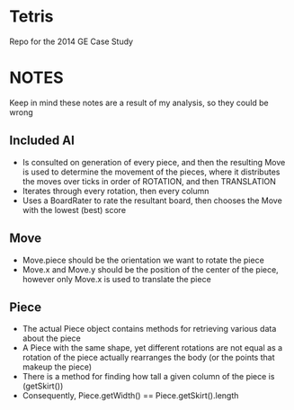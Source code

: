 Tetris
======

Repo for the 2014 GE Case Study

# NOTES #
Keep in mind these notes are a result of my analysis, so they could be wrong
## Included AI ##
- Is consulted on generation of every piece, and then the resulting Move is used to determine the movement of the pieces,
    where it distributes the moves over ticks in order of ROTATION, and then TRANSLATION
- Iterates through every rotation, then every column
- Uses a BoardRater to rate the resultant board, then chooses the Move with the lowest (best) score

## Move ##
- Move.piece should be the orientation we want to rotate the piece
- Move.x and Move.y should be the position of the center of the piece, however only Move.x is used to translate the piece

## Piece ##
- The actual Piece object contains methods for retrieving various data about the piece
- A Piece with the same shape, yet different rotations are not equal as a rotation of the piece actually rearranges the
    body (or the points that makeup the piece)
- There is a method for finding how tall a given column of the piece is (getSkirt())
- Consequently, Piece.getWidth() == Piece.getSkirt().length
